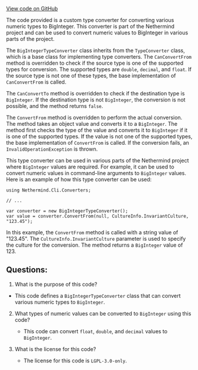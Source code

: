 [View code on GitHub](https://github.com/nethermindeth/nethermind/Nethermind.Cli/Converters/BigIntegerTypeConverter.cs)

The code provided is a custom type converter for converting various numeric types to BigInteger. This converter is part of the Nethermind project and can be used to convert numeric values to BigInteger in various parts of the project.

The `BigIntegerTypeConverter` class inherits from the `TypeConverter` class, which is a base class for implementing type converters. The `CanConvertFrom` method is overridden to check if the source type is one of the supported types for conversion. The supported types are `double`, `decimal`, and `float`. If the source type is not one of these types, the base implementation of `CanConvertFrom` is called.

The `CanConvertTo` method is overridden to check if the destination type is `BigInteger`. If the destination type is not `BigInteger`, the conversion is not possible, and the method returns `false`.

The `ConvertFrom` method is overridden to perform the actual conversion. The method takes an object value and converts it to a `BigInteger`. The method first checks the type of the value and converts it to `BigInteger` if it is one of the supported types. If the value is not one of the supported types, the base implementation of `ConvertFrom` is called. If the conversion fails, an `InvalidOperationException` is thrown.

This type converter can be used in various parts of the Nethermind project where `BigInteger` values are required. For example, it can be used to convert numeric values in command-line arguments to `BigInteger` values. Here is an example of how this type converter can be used:

```
using Nethermind.Cli.Converters;

// ...

var converter = new BigIntegerTypeConverter();
var value = converter.ConvertFrom(null, CultureInfo.InvariantCulture, "123.45");
```

In this example, the `ConvertFrom` method is called with a string value of "123.45". The `CultureInfo.InvariantCulture` parameter is used to specify the culture for the conversion. The method returns a `BigInteger` value of 123.
## Questions: 
 1. What is the purpose of this code?
   - This code defines a `BigIntegerTypeConverter` class that can convert various numeric types to `BigInteger`.

2. What types of numeric values can be converted to `BigInteger` using this code?
   - This code can convert `float`, `double`, and `decimal` values to `BigInteger`.

3. What is the license for this code?
   - The license for this code is `LGPL-3.0-only`.